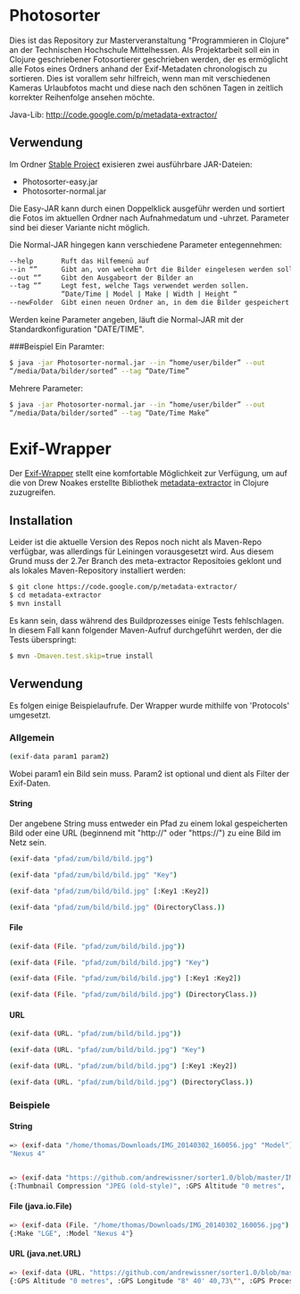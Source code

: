 Photosorter
===========

Dies ist das Repository zur Masterveranstaltung "Programmieren in Clojure" an der Technischen Hochschule Mittelhessen.
Als Projektarbeit soll ein in Clojure geschriebener Fotosortierer geschrieben werden, der es ermöglicht alle Fotos eines Ordners anhand der Exif-Metadaten chronologisch zu sortieren.
Dies ist vorallem sehr hilfreich, wenn man mit verschiedenen Kameras Urlaubfotos macht und diese nach den schönen Tagen in zeitlich korrekter Reihenfolge ansehen möchte.


Java-Lib:
http://code.google.com/p/metadata-extractor/

## Verwendung
Im Ordner [Stable Project](https://github.com/andrewissner/sorter1.0/tree/master/Stable%20Project) exisieren zwei ausführbare JAR-Dateien:
* Photosorter-easy.jar
* Photosorter-normal.jar
 
Die Easy-JAR kann durch einen Doppelklick ausgeführ werden und sortiert die Fotos im aktuellen Ordner nach Aufnahmedatum und -uhrzet. Parameter sind bei dieser Variante nicht möglich.

Die Normal-JAR hingegen kann verschiedene Parameter entegennehmen:
```bash
--help       Ruft das Hilfemenü auf
--in “”      Gibt an, von welcehm Ort die Bilder eingelesen werden sollen
--out “”     Gibt den Ausgabeort der Bilder an
--tag “”     Legt fest, welche Tags verwendet werden sollen.
             “Date/Time | Model | Make | Width | Height “
--newFolder  Gibt einen neuen Ordner an, in dem die Bilder gespeichert werden
```
Werden keine Parameter angeben, läuft die Normal-JAR mit der Standardkonfiguration "DATE/TIME".

###Beispiel
Ein Paramter:
```bash
$ java -jar Photosorter-normal.jar --in “home/user/bilder” --out
“/media/Data/bilder/sorted” --tag “Date/Time”
```
Mehrere Parameter:
```bash
$ java -jar Photosorter-normal.jar --in “home/user/bilder” --out
“/media/Data/bilder/sorted” --tag “Date/Time Make”
```


Exif-Wrapper
============
Der [Exif-Wrapper](https://github.com/andrewissner/sorter1.0/blob/master/src/Sorter/exif.clj) stellt eine komfortable Möglichkeit zur Verfügung, um auf die von Drew Noakes erstellte Bibliothek [metadata-extractor](https://code.google.com/p/metadata-extractor/) in Clojure zuzugreifen.

## Installation
Leider ist die aktuelle Version des Repos noch nicht als Maven-Repo verfügbar, was allerdings für Leiningen vorausgesetzt wird. Aus diesem Grund muss der 2.7er Branch des meta-extractor Repositoies geklont und als lokales Maven-Repository installiert werden:
```bash
$ git clone https://code.google.com/p/metadata-extractor/
$ cd metadata-extractor
$ mvn install
```

Es kann sein, dass während des Buildprozesses einige Tests fehlschlagen. In diesem Fall kann folgender Maven-Aufruf durchgeführt werden, der die Tests überspringt:
```bash
$ mvn -Dmaven.test.skip=true install
```

## Verwendung
Es folgen einige Beispielaufrufe. Der Wrapper wurde mithilfe von 'Protocols' umgesetzt.

### Allgemein
```bash
(exif-data param1 param2)
```
Wobei param1 ein Bild sein muss. Param2 ist optional und dient als Filter der Exif-Daten.

#### String
Der angebene String muss entweder ein Pfad zu einem lokal gespeicherten Bild oder eine URL (beginnend mit "http://" oder "https://") zu eine Bild im Netz sein.
```bash
(exif-data "pfad/zum/bild/bild.jpg")

(exif-data "pfad/zum/bild/bild.jpg" "Key")

(exif-data "pfad/zum/bild/bild.jpg" [:Key1 :Key2])

(exif-data "pfad/zum/bild/bild.jpg" (DirectoryClass.))
```
#### File
```bash
(exif-data (File. "pfad/zum/bild/bild.jpg"))

(exif-data (File. "pfad/zum/bild/bild.jpg") "Key")

(exif-data (File. "pfad/zum/bild/bild.jpg") [:Key1 :Key2])

(exif-data (File. "pfad/zum/bild/bild.jpg") (DirectoryClass.))
```
#### URL
```bash
(exif-data (URL. "pfad/zum/bild/bild.jpg"))

(exif-data (URL. "pfad/zum/bild/bild.jpg") "Key")

(exif-data (URL. "pfad/zum/bild/bild.jpg") [:Key1 :Key2])

(exif-data (URL. "pfad/zum/bild/bild.jpg") (DirectoryClass.))
```
### Beispiele
#### String
```bash
=> (exif-data "/home/thomas/Downloads/IMG_20140302_160056.jpg" "Model")
"Nexus 4"


=> (exif-data "https://github.com/andrewissner/sorter1.0/blob/master/IMG_20140312_175020.jpg")
{:Thumbnail Compression "JPEG (old-style)", :GPS Altitude "0 metres", :Focal Length "4,6 mm", :Component 1 "Y component: Quantization table 0, Sampling factors 2 horiz/2 vert", :X Resolution "72 dots per inch", :Number of Components "3", :Component 2 "Cb component: Quantization table 1, Sampling factors 1 horiz/1 vert", :Exposure Time "1/154 sec", :Exif Image Width "3264 pixels", :FlashPix Version "1.00", :GPS Longitude "8° 40' 30,01\"", :GPS Processing Method "ASCII", :Resolution Unit "Inch", :GPS Img Direction Ref "Magnetic direction", :GPS Img Direction "197 degrees", :Make "LGE", :Model "Nexus 4", :GPS Latitude "50° 35' 15,36\"", :GPS Latitude Ref "N", :ISO Speed Ratings "100", :Data Precision "8 bits", :Exif Image Height "2448 pixels", :Component 3 "Cr component: Quantization table 1, Sampling factors 1 horiz/1 vert", :Thumbnail Length "36046 bytes", :Image Width "3264 pixels", :GPS Altitude Ref "Sea level", :Components Configuration "YCbCr", :YCbCr Positioning "Center of pixel array", :Date/Time Digitized "2014:03:02 16:00:56", :Date/Time Original "2014:03:02 16:00:56", :Thumbnail Offset "737 bytes", :F-Number "F2,6", :Image Height "2448 pixels", :GPS Longitude Ref "E", :Compression Type "Baseline", :Color Space "sRGB", :Exif Version "2.20", :GPS Date Stamp "2014:03:02", :GPS Time-Stamp "15:0:54 UTC", :Y Resolution "72 dots per inch"}
```

#### File (java.io.File)
```bash
=> (exif-data (File. "/home/thomas/Downloads/IMG_20140302_160056.jpg") [:Model :Make])
{:Make "LGE", :Model "Nexus 4"}

```

#### URL (java.net.URL)
```bash
=> (exif-data (URL. "https://github.com/andrewissner/sorter1.0/blob/master/IMG_20140312_175020.jpg") (GpsDirectory.))
{:GPS Altitude "0 metres", :GPS Longitude "8° 40' 40,73\"", :GPS Processing Method "ASCII", :GPS Img Direction Ref "Magnetic direction", :GPS Img Direction "157 degrees", :GPS Latitude "50° 35' 29,4\"", :GPS Latitude Ref "N", :GPS Altitude Ref "Sea level", :GPS Longitude Ref "E", :GPS Date Stamp "2014:03:12", :GPS Time-Stamp "16:50:15 UTC"}
```
